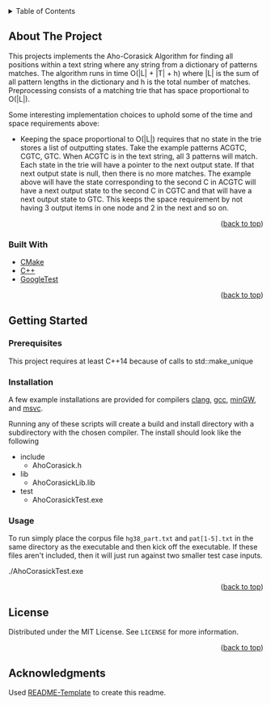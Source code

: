 <div id="top"></div>
<!-- TABLE OF CONTENTS -->
<details>
  <summary>Table of Contents</summary>
  <ol>
    <li>
      <a href="#about-the-project">About The Project</a>
      <ul>
        <li><a href="#built-with">Built With</a></li>
      </ul>
    </li>
    <li>
      <a href="#getting-started">Getting Started</a>
      <ul>
        <li><a href="#prerequisites">Prerequisites</a></li>
        <li><a href="#installation">Installation</a></li>
        <li><a href="#usage">Usage</a></li>
      </ul>
    </li>
    <li><a href="#license">License</a></li>
    <li><a href="#acknowledgments">Acknowledgments</a></li>
  </ol>
</details>

<!-- ABOUT THE PROJECT -->
## About The Project

This projects implements the Aho-Corasick Algorithm for finding all positions within a text string where any string from a dictionary of patterns matches. The algorithm runs in time O(|L| + |T| + h) where |L| is the sum of all pattern lengths in the dictionary and h is the total number of matches. Preprocessing consists of a matching trie that has space proportional to O(|L|). 

Some interesting implementation choices to uphold some of the time and space requirements above:
* Keeping the space proportional to O(|L|) requires that no state in the trie stores a list of outputting states. Take the example patterns ACGTC, CGTC, GTC. When ACGTC is in the text string, all 3 patterns will match. Each state in the trie will have a pointer to the next output state. If that next output state is null, then there is no more matches. The example above will have the state corresponding to the second C in ACGTC will have a next output state to the second C in CGTC and that will have a next output state to GTC. This keeps the space requirement by not having 3 output items in one node and 2 in the next and so on.

<p align="right">(<a href="#top">back to top</a>)</p>



### Built With

* [CMake](https://cmake.org/)
* [C++](https://www.cplusplus.com/)
* [GoogleTest](https://github.com/google/googletest)

<p align="right">(<a href="#top">back to top</a>)</p>



<!-- GETTING STARTED -->
## Getting Started

### Prerequisites

This project requires at least C++14 because of calls to std::make_unique

### Installation

A few example installations are provided for compilers [clang](https://github.com/wustl-cse584/homework-1-problem-4-ThomasGibbonsIV/blob/master/build-clang.sh), [gcc](https://github.com/wustl-cse584/homework-1-problem-4-ThomasGibbonsIV/blob/master/build-gcc.sh), [minGW](https://github.com/wustl-cse584/homework-1-problem-4-ThomasGibbonsIV/blob/master/build-minGW.sh), and [msvc](https://github.com/wustl-cse584/homework-1-problem-4-ThomasGibbonsIV/blob/master/build-msvc.sh).

Running any of these scripts will create a build and install directory with a subdirectory with the chosen compiler. The install should look like the following

* include
  * AhoCorasick.h
* lib
  * AhoCorasickLib.lib
* test
  * AhoCorasickTest.exe
  
### Usage

To run simply place the corpus file `hg38_part.txt` and `pat[1-5].txt` in the same directory as the executable and then kick off the executable. If these files aren't included, then it will just run against two smaller test case inputs.

./AhoCorasickTest.exe



<p align="right">(<a href="#top">back to top</a>)</p>



<!-- LICENSE -->
## License

Distributed under the MIT License. See `LICENSE` for more information.

<p align="right">(<a href="#top">back to top</a>)</p>



<!-- ACKNOWLEDGMENTS -->
## Acknowledgments

Used [README-Template](https://github.com/othneildrew/Best-README-Template) to create this readme.